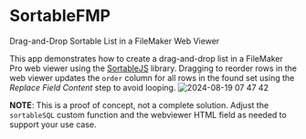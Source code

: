 # SortableFMP
Drag-and-Drop Sortable List in a FileMaker Web Viewer

This app demonstrates how to create a drag-and-drop list in a FileMaker Pro web viewer using the [SortableJS](https://sortablejs.github.io/Sortable/) library. Dragging to reorder rows in the web viewer updates the `order` column for all rows in the found set using the _Replace Field Content_ step to avoid looping. 
![2024-08-19 07 47 42](https://github.com/user-attachments/assets/834dbff3-9a92-479c-a7cf-ab0308395c59)


**NOTE**: This is a proof of concept, not a complete solution. Adjust the `sortableSQL` custom function and the webviewer HTML field as needed to support your use case. 

